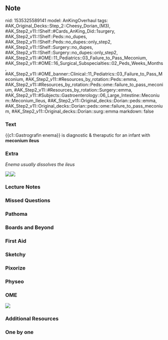 ## Note
nid: 1535325589141
model: AnKingOverhaul
tags: #AK_Original_Decks::Step_2::Cheesy_Dorian_(M3), #AK_Step2_v11::!Shelf::#Cards_AnKing_Did::1surgery, #AK_Step2_v11::!Shelf::Peds::no_dupes, #AK_Step2_v11::!Shelf::Peds::no_dupes::only_step2, #AK_Step2_v11::!Shelf::Surgery::no_dupes, #AK_Step2_v11::!Shelf::Surgery::no_dupes::only_step2, #AK_Step2_v11::#OME::11_Pediatrics::03_Failure_to_Pass_Meconium, #AK_Step2_v11::#OME::16_Surgical_Subspecialties::02_Peds_Weeks_Months, #AK_Step2_v11::#OME_banner::Clinical::11_Pediatrics::03_Failure_to_Pass_Meconium, #AK_Step2_v11::#Resources_by_rotation::Peds::emma, #AK_Step2_v11::#Resources_by_rotation::Peds::ome::failure_to_pass_meconium, #AK_Step2_v11::#Resources_by_rotation::Surgery::emma, #AK_Step2_v11::#Subjects::Gastroenterology::06_Large_Intestine::Meconium::Meconium_Ileus, #AK_Step2_v11::Original_decks::Dorian::peds::emma, #AK_Step2_v11::Original_decks::Dorian::peds::ome::failure_to_pass_meconium, #AK_Step2_v11::Original_decks::Dorian::surg::emma
markdown: false

### Text
{{c1::Gastrografin enema}} is diagnostic & theraputic for an infant
with <b>meconium ileus</b>

### Extra
<i>Enema usually dissolves the ileus</i>
<div>
  <i><img src="paste-2702960358326273.jpg"><img src=
  "paste-3719647836766209.jpg"></i>
</div>

### Lecture Notes


### Missed Questions


### Pathoma


### Boards and Beyond


### First Aid


### Sketchy


### Pixorize


### Physeo


### OME
<div class="ome-widget">
  <a href=
  "https://onlinemeded.org/spa/pediatrics/failure-to-pass-meconium/acquire?ref=anki">
  <img src="_OME_AnkiFlashcards_Lesson_4.png"></a>
</div>

### Additional Resources


### One by one


